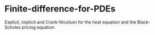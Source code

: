 # Finite-difference-for-PDEs
Explicit, implicit and Crank-Nicolson for the heat equation and the Black-Scholes pricing equation.
